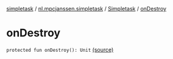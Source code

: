 [simpletask](../../index.md) / [nl.mpcjanssen.simpletask](../index.md) / [Simpletask](index.md) / [onDestroy](.)

# onDestroy

`protected fun onDestroy(): Unit` [(source)](https://github.com/mpcjanssen/simpletask-android/blob/master/src/main/java/nl/mpcjanssen/simpletask/Simpletask.kt#L409)